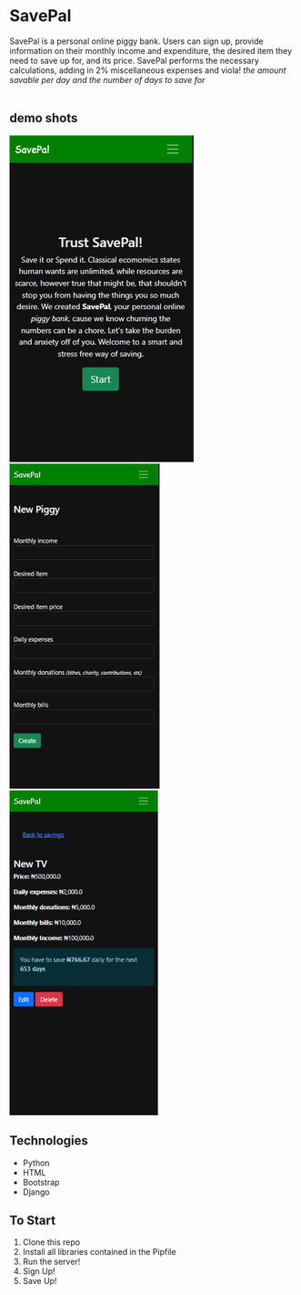 # SavePal
SavePal is a personal online piggy bank. Users can sign up, provide information on their monthly income and expenditure, the desired item they need to save up for, and its price. SavePal performs the necessary calculations, adding in 2% miscellaneous expenses and viola! *the amount savable per day and the number of days to save for*
<br>
<br>


## demo shots
<p float="left">
    <img src="pictures/mockup_0.png">
    <img src="pictures/mockup_2.png">
    <img src="pictures/mockup_4.png">
</p>


## Technologies
* Python
* HTML
* Bootstrap
* Django

## To Start 
<ol>
    <li>Clone this repo</li>
    <li>Install all libraries contained in the Pipfile</li>
    <li>Run the server!</li>
    <li>Sign Up!</li>
    <li>Save Up!</li>
<ol>